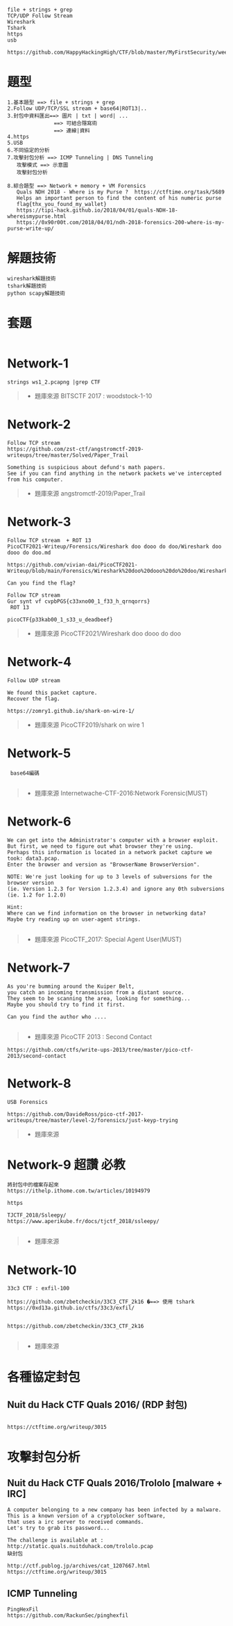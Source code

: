#
```
file + strings + grep
TCP/UDP Follow Stream
Wireshark
Tshark
https
usb
```
```
https://github.com/HappyHackingHigh/CTF/blob/master/MyFirstSecurity/week11_NetworkForensics.md
```
# 題型
```
1.基本題型 ==> file + strings + grep
2.Follow UDP/TCP/SSL stream + base64|ROT13|..
3.封包中資料匯出==> 圖片 | txt | word| ...
               ==> 可結合隱寫術
               ==> 連線|資料
4.https
5.USB
6.不同協定的分析
7.攻擊封包分析 ==> ICMP Tunneling | DNS Tunneling 
   攻擊模式 ==> 示意圖
   攻擊封包分析
   
8.綜合題型 ==> Network + memory + VM Forensics
   Quals NDH 2018 - Where is my Purse ?  https://ctftime.org/task/5689
   Helps an important person to find the content of his numeric purse
   flag{thx_you_found_my_wallet}
   https://tipi-hack.github.io/2018/04/01/quals-NDH-18-whereismypurse.html
   https://0x90r00t.com/2018/04/01/ndh-2018-forensics-200-where-is-my-purse-write-up/
```
# 解題技術
```
wireshark解題技術
tshark解題技術
python scapy解題技術
```
# 套題
```

```
# Network-1
```
strings ws1_2.pcapng |grep CTF
```
>* 題庫來源  BITSCTF 2017 : woodstock-1-10

# Network-2
```
Follow TCP stream
https://github.com/zst-ctf/angstromctf-2019-writeups/tree/master/Solved/Paper_Trail
```
```
Something is suspicious about defund's math papers. 
See if you can find anything in the network packets we've intercepted from his computer.
```
>* 題庫來源 angstromctf-2019/Paper_Trail

# Network-3
```
Follow TCP stream  + ROT 13
PicoCTF2021-Writeup/Forensics/Wireshark doo dooo do doo/Wireshark doo dooo do doo.md

https://github.com/vivian-dai/PicoCTF2021-Writeup/blob/main/Forensics/Wireshark%20doo%20dooo%20do%20doo/Wireshark%20doo%20dooo%20do%20doo.md
```
```
Can you find the flag? 
```
```
Follow TCP stream 
Gur synt vf cvpbPGS{c33xno00_1_f33_h_qrnqorrs}
 ROT 13

picoCTF{p33kab00_1_s33_u_deadbeef}
```
>* 題庫來源 PicoCTF2021/Wireshark doo dooo do doo


# Network-4
```
Follow UDP stream

We found this packet capture. 
Recover the flag.
```
```
https://zomry1.github.io/shark-on-wire-1/
```
>* 題庫來源 PicoCTF2019/shark on wire 1

# Network-5
```
 base64編碼
```
```

```
>* 題庫來源 Internetwache-CTF-2016:Network Forensic(MUST)



# Network-6
```
We can get into the Administrator's computer with a browser exploit.
But first, we need to figure out what browser they're using.
Perhaps this information is located in a network packet capture we took: data3.pcap.
Enter the browser and version as "BrowserName BrowserVersion".

NOTE: We're just looking for up to 3 levels of subversions for the browser version 
(ie. Version 1.2.3 for Version 1.2.3.4) and ignore any 0th subversions (ie. 1.2 for 1.2.0)

Hint:
Where can we find information on the browser in networking data?
Maybe try reading up on user-agent strings.
```
```

```
>* 題庫來源 PicoCTF_2017: Special Agent User(MUST)

# Network-7
```
As you're bumming around the Kuiper Belt, 
you catch an incoming transmission from a distant source.
They seem to be scanning the area, looking for something...
Maybe you should try to find it first.

Can you find the author who ....
```
```

```
>* 題庫來源 PicoCTF 2013 : Second Contact
```
https://github.com/ctfs/write-ups-2013/tree/master/pico-ctf-2013/second-contact
```

# Network-8
```
USB Forensics
```

```
https://github.com/DavideRoss/pico-ctf-2017-writeups/tree/master/level-2/forensics/just-keyp-trying
```
>* 題庫來源 

# Network-9 超讚  必教
```
將封包中的檔案存起來
https://ithelp.ithome.com.tw/articles/10194979
```
```
https

TJCTF_2018/Ssleepy/
https://www.aperikube.fr/docs/tjctf_2018/ssleepy/
```
```

```
>* 題庫來源 


# Network-10
```
33c3 CTF : exfil-100

https://github.com/zbetcheckin/33C3_CTF_2k16 �==> 使用 tshark
https://0xd13a.github.io/ctfs/33c3/exfil/


https://github.com/zbetcheckin/33C3_CTF_2k16
```
```

```
>* 題庫來源 
# 各種協定封包
##  Nuit du Hack CTF Quals 2016/ (RDP 封包)
```

```
```
https://ctftime.org/writeup/3015
```
# 攻擊封包分析
## Nuit du Hack CTF Quals 2016/Trololo [malware + IRC]
```
A computer belonging to a new company has been infected by a malware. 
This is a known version of a cryptolocker software, 
that uses a irc server to received commands. 
Let's try to grab its password...

The challenge is available at : http://static.quals.nuitduhack.com/trololo.pcap
缺封包
```
```
http://ctf.publog.jp/archives/cat_1207667.html
https://ctftime.org/writeup/3015
```
## ICMP Tunneling
```
PingHexFil
https://github.com/RackunSec/pinghexfil
```
